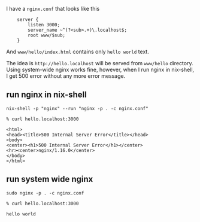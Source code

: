 I have a `nginx.conf` that looks like this

```
    server {
        listen 3000;
        server_name ~^(?<sub>.+)\.localhost$;
        root www/$sub;
    }
```

And `www/hello/index.html` contains only `hello world` text.

The idea is `http://hello.localhost` will be served from `www/hello` directory. Using system-wide nginx works fine, however, when I run nginx in nix-shell, I get 500 error without any more error message.

## run nginx in nix-shell

```
nix-shell -p "nginx" --run "nginx -p . -c nginx.conf"
```

```
% curl hello.localhost:3000

<html>
<head><title>500 Internal Server Error</title></head>
<body>
<center><h1>500 Internal Server Error</h1></center>
<hr><center>nginx/1.16.0</center>
</body>
</html>
```

## run system wide nginx

```
sudo nginx -p . -c nginx.conf
```

```
% curl hello.localhost:3000

hello world
```
